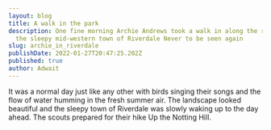 ```yaml
---
layout: blog
title: A walk in the park
description: One fine morning Archie Andrews took a walk in along the river in
  the sleepy mid-western town of Riverdale Never to be seen again
slug: archie_in_riverdale
publishDate: 2022-01-27T20:47:25.202Z
published: true
author: Adwait
---
```

It was a normal day just like any other with birds singing their songs and the flow of water humming in the fresh summer air. The landscape looked beautiful and the sleepy town of Riverdale was slowly waking up to the day ahead. The scouts prepared for their hike Up the Notting Hill.